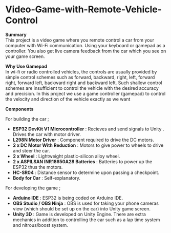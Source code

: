 # Video-Game-with-Remote-Vehicle-Control
**Summary** <br>
This project is a video game where you remote control a car from your computer with Wi-Fi communication. Using your keyboard or gamepad as a controller. You also get live camera feedback from the car which you see on your game screen. 

**Why Use Gamepad** <br>
In wi-fi or radio controlled vehicles, the controls are usually provided by simple control
schemes such as forward, backward, right, left, forward right, forward left, backward
right and backward left. Such shallow control schemes are insufficient to control the
vehicle with the desired accuracy and precision. In this project we use a game
controller (gamepad) to control the velocity and direction of the vehicle exactly as we
want

**Components** <br>

For building the car ; <br>

- **ESP32 DevKit V1 Microcontroller** : Recieves and send signals to Unity . Drives the car with motor driver.
- **L298N Motor Driver** : Component required to drive the DC motors.
- **2 x DC Motor With Reduction** : Motors to give power to wheels to drive and steer the car.
- **2 x Wheel** : Lightweight plastic-silicon alloy wheel.
- **2 x ASPILSAN INR18650A28 Batteries** : Batteries to power up the ESP32 thus the motors.
- **HC-SR04** : Distance sensor to determine upon passing a checkpoint.
- **Body for Car** : Self-explanatory.

For developing the game ; <br>

- **Arduino IDE** : ESP32 is being coded on Arduino IDE.
- **OBS Studio / OBS Ninja** : OBS is used for taking your phone cameras view (which should be set up on the car) into Unity game screen.
- **Unity 3D** : Game is developed on Unity Engine. There are extra mechanics in addition to controlling the car such as a lap time system and nitrous/boost system.
